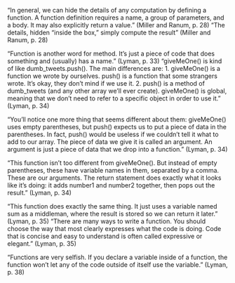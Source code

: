 “In general, we can hide the details of any computation by defining a function. A function definition requires a name, a group of parameters, and a body. It may also explicitly return a value.” (Miller and Ranum, p. 28)
“The details, hidden “inside the box,” simply compute the result” (Miller and Ranum, p. 28)

“Function is another word for method. It’s just a piece of code that does something and (usually) has a name.” (Lyman, p. 33)
“giveMeOne() is kind of like dumb_tweets.push(). The main differences are: 1. giveMeOne() is a function we wrote by ourselves. push() is a function that some strangers wrote. It’s okay, they don’t mind if we use it. 2. push() is a method of dumb_tweets (and any other array we’ll ever create). giveMeOne() is global, meaning that we don’t need to refer to a specific object in order to use it.” (Lyman, p. 34)

“You’ll notice one more thing that seems different about them: giveMeOne() uses empty parentheses, but push() expects us to put a piece of data in the parentheses. In fact, push() would be useless if we couldn’t tell it what to add to our array. The piece of data we give it is called an argument. An argument is just a piece of data that we drop into a function.” (Lyman, p. 34)

“This function isn’t too different from giveMeOne(). But instead of empty parentheses, these have variable names in them, separated by a comma. These are our arguments. The return statement does exactly what it looks like it’s doing: it adds number1 and number2 together, then pops out the result.” (Lyman, p. 34)

“This function does exactly the same thing. It just uses a variable named sum as a middleman, where the result is stored so we can return it later.” (Lyman, p. 35)
“There are many ways to write a function. You should choose the way that most clearly expresses what the code is doing. Code that is concise and easy to understand is often called expressive or elegant.” (Lyman, p. 35)

“Functions are very selfish. If you declare a variable inside of a function, the function won’t let any of the code outside of itself use the variable.” (Lyman, p. 38)